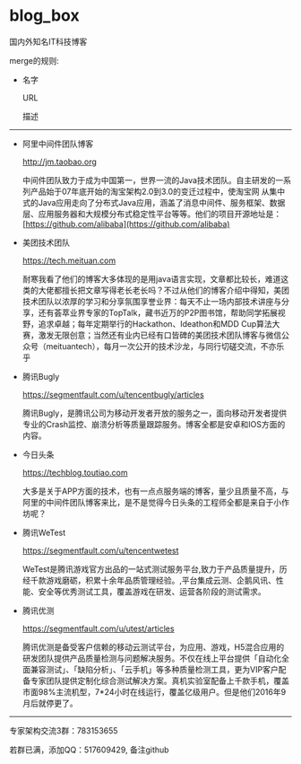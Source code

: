 # blog_box
国内外知名IT科技博客

merge的规则:

 * 名字

   URL

   描述

---

 * 阿里中间件团队博客

   http://jm.taobao.org

   中间件团队致力于成为中国第一，世界一流的Java技术团队。自主研发的一系列产品始于07年底开始的淘宝架构2.0到3.0的变迁过程中，使淘宝网 从集中式的Java应用走向了分布式Java应用，涵盖了消息中间件、服务框架、数据层、应用服务器和大规模分布式稳定性平台等等。他们的项目开源地址是：[https://github.com/alibaba](https://github.com/alibaba)

 * 美团技术团队

   https://tech.meituan.com

   耐寒我看了他们的博客大多体现的是用java语言实现，文章都比较长，难道这类的大佬都擅长把文章写得老长老长吗？不过从他们的博客介绍中得知，美团技术团队以浓厚的学习和分享氛围享誉业界：每天不止一场内部技术讲座与分享，还有荟萃业界专家的TopTalk，藏书近万的P2P图书馆，帮助同学拓展视野，追求卓越；每年定期举行的Hackathon、Ideathon和MDD Cup算法大赛，激发无限创意；当然还有业内已经有口皆碑的美团技术团队博客与微信公众号（meituantech），每月一次公开的技术沙龙，与同行切磋交流，不亦乐乎

 * 腾讯Bugly
   
   https://segmentfault.com/u/tencentbugly/articles

   腾讯Bugly，是腾讯公司为移动开发者开放的服务之一，面向移动开发者提供专业的Crash监控、崩溃分析等质量跟踪服务。博客全都是安卓和IOS方面的内容。

 * 今日头条

   https://techblog.toutiao.com

   大多是关于APP方面的技术，也有一点点服务端的博客，量少且质量不高，与阿里的中间件团队博客来比，是不是觉得今日头条的工程师全都是来自于小作坊呢？

 * 腾讯WeTest

   https://segmentfault.com/u/tencentwetest

   WeTest是腾讯游戏官方出品的一站式测试服务平台,致力于产品质量提升，历经千款游戏磨砺，积累十余年品质管理经验。,平台集成云测、企鹅风讯、性能、安全等优秀测试工具，覆盖游戏在研发、运营各阶段的测试需求。

 * 腾讯优测

   https://segmentfault.com/u/utest/articles

   腾讯优测是备受客户信赖的移动云测试平台，为应用、游戏，H5混合应用的研发团队提供产品质量检测与问题解决服务。不仅在线上平台提供「自动化全面兼容测试」、「缺陷分析」、「云手机」等多种质量检测工具，更为VIP客户配备专家团队提供定制化综合测试解决方案。真机实验室配备上千款手机，覆盖市面98%主流机型，7*24小时在线运行，覆盖亿级用户。但是他们2016年9月后就停更了。







---
专家架构交流3群：783153655

若群已满，添加QQ：517609429, 备注github


